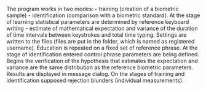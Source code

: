The program works in two modes: - training (creation of a biometric sample) - identification (comparison with a biometric standard). 
At the stage of learning statistical parameters are determined by reference keyboard writing - estimate of 
mathematical expectation and variance of the duration of time intervals between keystrokes and total time typing. 
Settings are written to the files (files are put in the folder, which is named as registered username). 
Education is repeated on a fixed set of reference phrase. At the stage of identification entered control phrase parameters 
are being defined. Begins the verification of the hypothesis that estimates the expectation and variance 
are the same distribution as the reference biometric parameters. Results are displayed in message dialog. 
On the stages of training and identification supposed rejection blunders (individual measurements).

